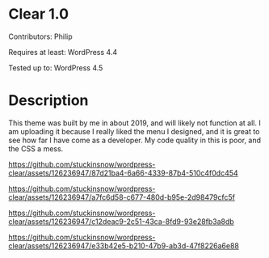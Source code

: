 # Clear 1.0 
Contributors: Philip

Requires at least: WordPress 4.4

Tested up to: WordPress 4.5 

# Description 
This theme was built by me in about 2019, and will likely not function at all. I am uploading it because I really liked the menu I designed, and it is great to see how far I have come as a developer. My code quality in this is poor, and the CSS a mess. 


https://github.com/stuckinsnow/wordpress-clear/assets/126236947/87d21ba4-6a66-4339-87b4-510c4f0dc454



https://github.com/stuckinsnow/wordpress-clear/assets/126236947/a7fc6d58-c677-480d-b95e-2d98479cfc5f



https://github.com/stuckinsnow/wordpress-clear/assets/126236947/c12deac9-2c51-43ca-8fd9-93e28fb3a8db



https://github.com/stuckinsnow/wordpress-clear/assets/126236947/e33b42e5-b210-47b9-ab3d-47f8226a6e88

